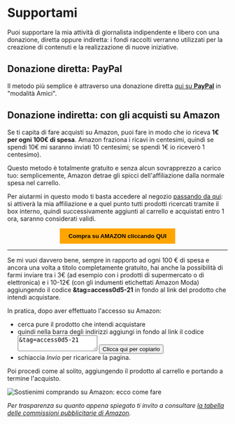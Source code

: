 # Supportami

Puoi supportare la mia attività di giornalista indipendente e libero con una donazione, diretta oppure indiretta: i fondi raccolti verranno utilizzati per la creazione di contenuti e la realizzazione di nuove iniziative.

## Donazione diretta: PayPal

Il metodo più semplice è attraverso una donazione diretta [qui su **PayPal**](http://paypal.me/yuridiprodo) in "modalità Amici".

## Donazione indiretta: con gli acquisti su Amazon

Se ti capita di fare acquisti su Amazon, puoi fare in modo che io riceva **1€ per ogni 100€ di spesa**. Amazon fraziona i ricavi in centesimi, quindi se spendi 10€ mi saranno inviati 10 centesimi; se spendi 1€ io riceverò 1 centesimo).

Questo metodo è totalmente gratuito e senza alcun sovrapprezzo a carico tuo: semplicemente, Amazon detrae gli spicci dell'affiliazione dalla normale spesa nel carrello.

Per aiutarmi in questo modo ti basta accedere al negozio [passando da qui](https://amzn.to/4h31dBJ): si attiverà la mia affiliazione e a quel punto tutti prodotti ricercati tramite il box interno, quindi successivamente aggiunti al carrello e acquistati entro 1 ora, saranno considerati validi.

<form action="https://amzn.to/4h31dBJ" target="_blank" style="text-align: center;">
  <button style="background-color: orange; color: black; border: none; padding: 10px 20px; cursor: pointer;">
    <strong>Compra su AMAZON cliccando QUI</strong>
  </button>
</form>

---

Se mi vuoi davvero bene, sempre in rapporto ad ogni 100 € di spesa e ancora una volta a titolo completamente gratuito, hai anche la possibilità di farmi inviare tra i 3€ (ad esempio con i prodotti di supermercato o di elettronica) e i 10-12€ (con gli indumenti etichettati Amazon Moda) aggiungendo il codice **&tag=access0d5-21** in fondo al link del prodotto che intendi acquistare.

In pratica, dopo aver effettuato l'accesso su Amazon:

- cerca pure il prodotto che intendi acquistare
- quindi nella barra degli indirizzi aggiungi in fondo al link il codice <textarea id="area" readonly>&tag=access0d5-21</textarea> <button onclick="copia('area')">Clicca qui per copiarlo</button>
- schiaccia *Invio* per ricaricare la pagina.

Poi procedi come al solito, aggiungendo il prodotto al carrello e portando a termine l'acquisto.

<script>
   function copia(id) {
      // Ottieni l'elemento textarea
      var textarea = document.getElementById(id);
      
      // Usare l'API Clipboard per copiare il testo
      navigator.clipboard.writeText(textarea.value)
         .then(function() {
            // Notifica all'utente che il testo è stato copiato
            alert('Codice copiato!');
         })
         .catch(function(error) {
            // Se qualcosa va storto, mostra un errore
            alert('Errore durante la copia: ' + error);
         });
   }
</script>

![Sostienimi comprando su Amazon: ecco come fare](/img/sostienimi.gif)

*Per trasparenza su quanto appena spiegato ti invito a consultare [la tabella delle commissioni pubblicitarie di Amazon](https://programma-affiliazione.amazon.it/help/node/topic/GRXPHT8U84RAYDXZ).*